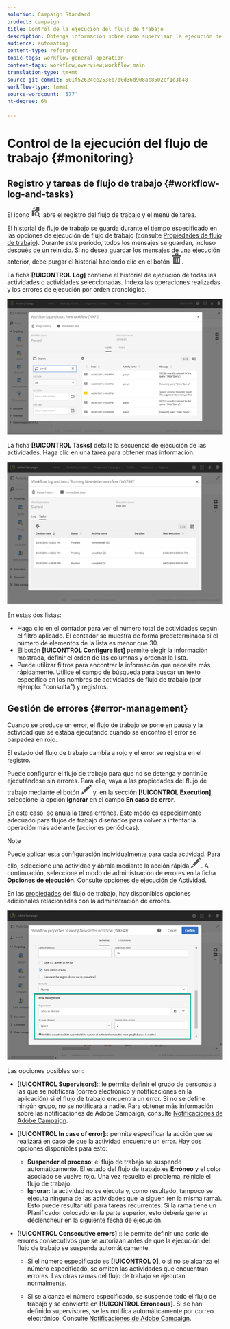 ```yaml
---
solution: Campaign Standard
product: campaign
title: Control de la ejecución del flujo de trabajo
description: Obtenga información sobre cómo supervisar la ejecución de un flujo de trabajo.
audience: automating
content-type: reference
topic-tags: workflow-general-operation
context-tags: workflow,overview;workflow,main
translation-type: tm+mt
source-git-commit: 501f52624ce253eb7b0d36d908ac8502cf1d3b48
workflow-type: tm+mt
source-wordcount: '577'
ht-degree: 6%

---
```



# Control de la ejecución del flujo de trabajo {#monitoring}

## Registro y tareas de flujo de trabajo {#workflow-log-and-tasks}

El icono ![](assets/printpreview_darkgrey-24px.png) abre el registro del flujo de trabajo y el menú de tarea.

El historial de flujo de trabajo se guarda durante el tiempo especificado en las opciones de ejecución de flujo de trabajo (consulte [Propiedades de flujo de trabajo](../../automating/using/managing-execution-options.md)). Durante este período, todos los mensajes se guardan, incluso después de un reinicio. Si no desea guardar los mensajes de una ejecución anterior, debe purgar el historial haciendo clic en el botón ![](assets/delete_darkgrey-24px.png).

La ficha **[!UICONTROL Log]** contiene el historial de ejecución de todas las actividades o actividades seleccionadas. Indexa las operaciones realizadas y los errores de ejecución por orden cronológico.

![](assets/wkf_execution_4.png)

La ficha **[!UICONTROL Tasks]** detalla la secuencia de ejecución de las actividades. Haga clic en una tarea para obtener más información.

![](assets/wkf_execution_5.png)

En estas dos listas:

* Haga clic en el contador para ver el número total de actividades según el filtro aplicado. El contador se muestra de forma predeterminada si el número de elementos de la lista es menor que 30.
* El botón **[!UICONTROL Configure list]** permite elegir la información mostrada, definir el orden de las columnas y ordenar la lista.
* Puede utilizar filtros para encontrar la información que necesita más rápidamente. Utilice el campo de búsqueda para buscar un texto específico en los nombres de actividades de flujo de trabajo (por ejemplo: &quot;consulta&quot;) y registros.

## Gestión de errores {#error-management}

Cuando se produce un error, el flujo de trabajo se pone en pausa y la actividad que se estaba ejecutando cuando se encontró el error se parpadea en rojo.

El estado del flujo de trabajo cambia a rojo y el error se registra en el registro.

Puede configurar el flujo de trabajo para que no se detenga y continúe ejecutándose sin errores. Para ello, vaya a las propiedades del flujo de trabajo mediante el botón ![](assets/edit_darkgrey-24px.png) y, en la sección **[!UICONTROL Execution]**, seleccione la opción **Ignorar** en el campo **En caso de error**.

En este caso, se anula la tarea errónea. Este modo es especialmente adecuado para flujos de trabajo diseñados para volver a intentar la operación más adelante (acciones periódicas).

>[!NOTE]
>
>Puede aplicar esta configuración individualmente para cada actividad. Para ello, seleccione una actividad y ábrala mediante la acción rápida ![](assets/edit_darkgrey-24px.png). A continuación, seleccione el modo de administración de errores en la ficha **Opciones de ejecución**. Consulte [opciones de ejecución de Actividad](../../automating/using/activity-properties.md).

En las [propiedades](../../automating/using/managing-execution-options.md) del flujo de trabajo, hay disponibles opciones adicionales relacionadas con la administración de errores.

![](assets/wkf_execution_error.png)

Las opciones posibles son:

* **[!UICONTROL Supervisors]**:: le permite definir el grupo de personas a las que se notificará (correo electrónico y notificaciones en la aplicación) si el flujo de trabajo encuentra un error. Si no se define ningún grupo, no se notificará a nadie. Para obtener más información sobre las notificaciones de Adobe Campaign, consulte [Notificaciones de Adobe Campaign](../../administration/using/sending-internal-notifications.md).

* **[!UICONTROL In case of error]**:: permite especificar la acción que se realizará en caso de que la actividad encuentre un error. Hay dos opciones disponibles para esto:

   * **Suspender el proceso**: el flujo de trabajo se suspende automáticamente. El estado del flujo de trabajo es **Erróneo** y el color asociado se vuelve rojo. Una vez resuelto el problema, reinicie el flujo de trabajo.
   * **Ignorar**: la actividad no se ejecuta y, como resultado, tampoco se ejecuta ninguna de las actividades que la siguen (en la misma rama). Esto puede resultar útil para tareas recurrentes. Si la rama tiene un Planificador colocado en la parte superior, esto debería generar déclencheur en la siguiente fecha de ejecución.

* **[!UICONTROL Consecutive errors]** :: le permite definir una serie de errores consecutivos que se autorizan antes de que la ejecución del flujo de trabajo se suspenda automáticamente.

   * Si el número especificado es **[!UICONTROL 0]**, o si no se alcanza el número especificado, se omiten las actividades que encuentran errores. Las otras ramas del flujo de trabajo se ejecutan normalmente.

   * Si se alcanza el número especificado, se suspende todo el flujo de trabajo y se convierte en **[!UICONTROL Erroneous]**. Si se han definido supervisores, se les notifica automáticamente por correo electrónico. Consulte [Notificaciones de Adobe Campaign](../../administration/using/sending-internal-notifications.md).

